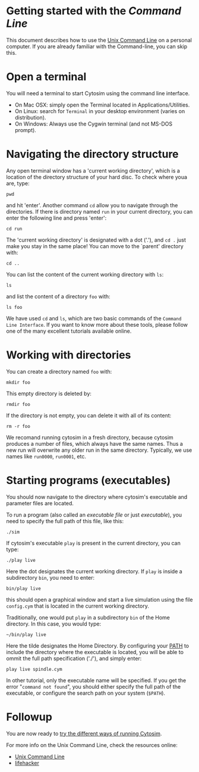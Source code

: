# Getting started with the *Command Line*

This document describes how to use the [Unix Command Line](https://en.wikipedia.org/wiki/Command-line_interface) on a personal computer. 
If you are already familiar with the Command-line, you can skip this.

# Open a terminal

You will need a terminal to start Cytosim using the command line interface.

* On Mac OSX: simply open the Terminal located in Applications/Utilities.
* On Linux: search for `Terminal` in your desktop environment (varies on distribution). 
* On Windows: Always use the Cygwin terminal (and not MS-DOS prompt).

# Navigating the directory structure

Any open terminal window has a 'current working directory', which is a location of the directory structure of your hard disc. To check where youa are, type:

	pwd
	
and hit 'enter'. Another command `cd` allow you to navigate through the directories. 
If there is directory named `run` in your current directory, you can enter the following line and press 'enter':

	cd run
	
The 'current working directory' is designated with a dot ('.'), and `cd .` just make you stay in the same place! You can move to the `parent' directory with:

	cd ..

You can list the content of the current working directory with `ls`:

	ls
	
and list the content of a directory `foo` with:

	ls foo

We have used `cd` and `ls`, which are two basic commands of the `Command Line Interface`.
If you want to know more about these tools, please follow one of the many excellent tutorials available online.

# Working with directories

You can create a directory named `foo` with:

	mkdir foo

This empty directory is deleted by:

	rmdir foo
   
If the directory is not empty, you can delete it with all of its content:

	rm -r foo

We recomand running cytosim in a fresh directory, because cytosim produces a number of files, which always have the same names. Thus a new run will overwrite any older run in the same directory. Typically, we use names like `run0000`, `run0001`, etc.

# Starting programs (executables)

You should now navigate to the directory where cytosim's executable and parameter files are located.

To run a program (also called an *executable file* or just *executable*), you need to specify the full path of this file, like this:

    ./sim

If cytosim's executable `play` is present in the current directory, you can type:
 
	./play live
	
Here the dot designates the current working directory. If `play` is inside a subdirectory `bin`, you need to enter:

	bin/play live

this should open a graphical window and start a live simulation using the file
`config.cym` that is located in the current working directory.

Traditionally, one would put `play` in a subdirectory `bin` of the Home directory. In this case, you would type:

	~/bin/play live

Here the tilde designates the Home Directory. By configuring your [PATH](http://en.wikipedia.org/wiki/PATH_(variable))
to include the directory where the executable is located, you will be able to ommit the full path specification ('./'), and simply enter:
 
	play live spindle.cym

In other tutorial, only the executable name will be specified. If you get the
error "`command not found`", you should either specify the full path of the
executable, or configure the search path on your system (`$PATH`).

# Followup

You are now ready to [try the different ways of running Cytosim](runs.md).

For more info on the Unix Command Line, check the resources online:

- [Unix Command Line](https://en.wikipedia.org/wiki/Command-line_interface)
- [lifehacker](https://lifehacker.com/5633909/who-needs-a-mouse-learn-to-use-the-command-line-for-almost-anything)

